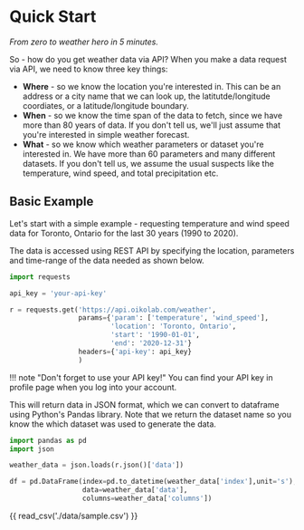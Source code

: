# Quick Start

*From zero to weather hero in 5 minutes.*

So - how do you get weather data via API? When you make a data request via API, we need to know three key things:

* **Where** - so we know the location you're interested in. This can be an address or a city name that we can look up, the latitutde/longitude coordiates, or a latitude/longitude boundary. 
* **When** - so we know the time span of the data to fetch, since we have more than 80 years of data. If you don't tell us, we'll just assume that you're interested in simple weather forecast.
* **What** - so we know which weather parameters or dataset you're interested in. We have more than 60 parameters and many different datasets. If you don't tell us, we assume the usual suspects like the temperature, wind speed, and total precipitation etc.

## Basic Example 
Let's start with a simple example - requesting temperature and wind speed data for Toronto, Ontario for the last 30 years (1990 to 2020). 

The data is accessed using REST API by specifying the location, parameters and time-range of the data needed as shown below.


```py linenums="1"
import requests

api_key = 'your-api-key'

r = requests.get('https://api.oikolab.com/weather',
                 params={'param': ['temperature', 'wind_speed'],
                         'location': 'Toronto, Ontario',
                         'start': '1990-01-01',
                         'end': '2020-12-31'}
                 headers={'api-key': api_key}
                 )
```
!!! note "Don't forget to use your API key!"
    You can find your API key in profile page when you log into your account.

This will return data in JSON format, which we can convert to dataframe using Python's Pandas library. Note that we return the dataset name so you know the which dataset was used to generate the data.

```py linenums="1"
import pandas as pd
import json

weather_data = json.loads(r.json()['data'])

df = pd.DataFrame(index=pd.to_datetime(weather_data['index'],unit='s'),
                  data=weather_data['data'],
                  columns=weather_data['columns'])
```

{{ read_csv('./data/sample.csv') }}
